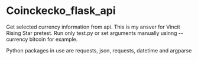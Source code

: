 # Coinckecko_flask_api
Get selected currency information from api.
This is my ansver for Vincit Rising Star pretest.
Run only test.py or set arguments manually usinng --currency bitcoin for example.

Python packages in use are requests,
json,
requests,
datetime and 
argparse
